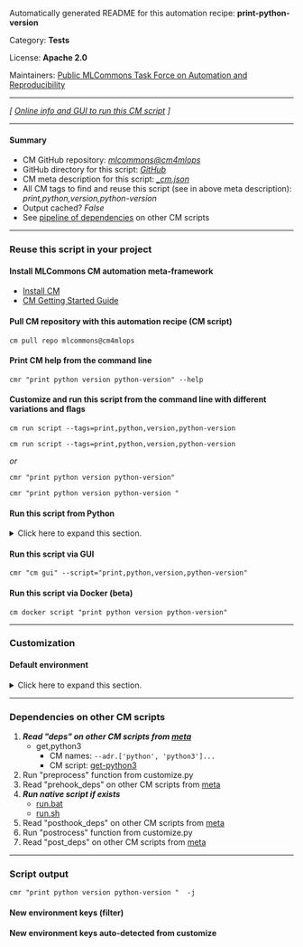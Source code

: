 Automatically generated README for this automation recipe: **print-python-version**

Category: **Tests**

License: **Apache 2.0**

Maintainers: [Public MLCommons Task Force on Automation and Reproducibility](https://github.com/mlcommons/ck/blob/master/docs/taskforce.md)

---
*[ [Online info and GUI to run this CM script](https://access.cknowledge.org/playground/?action=scripts&name=print-python-version,d3a538fa4abb464b) ]*

---
#### Summary

* CM GitHub repository: *[mlcommons@cm4mlops](https://github.com/mlcommons/cm4mlops/tree/dev)*
* GitHub directory for this script: *[GitHub](https://github.com/mlcommons/cm4mlops/tree/dev/script/print-python-version)*
* CM meta description for this script: *[_cm.json](_cm.json)*
* All CM tags to find and reuse this script (see in above meta description): *print,python,version,python-version*
* Output cached? *False*
* See [pipeline of dependencies](#dependencies-on-other-cm-scripts) on other CM scripts


---
### Reuse this script in your project

#### Install MLCommons CM automation meta-framework

* [Install CM](https://access.cknowledge.org/playground/?action=install)
* [CM Getting Started Guide](https://github.com/mlcommons/ck/blob/master/docs/getting-started.md)

#### Pull CM repository with this automation recipe (CM script)

```cm pull repo mlcommons@cm4mlops```

#### Print CM help from the command line

````cmr "print python version python-version" --help````

#### Customize and run this script from the command line with different variations and flags

`cm run script --tags=print,python,version,python-version`

`cm run script --tags=print,python,version,python-version `

*or*

`cmr "print python version python-version"`

`cmr "print python version python-version " `


#### Run this script from Python

<details>
<summary>Click here to expand this section.</summary>

```python

import cmind

r = cmind.access({'action':'run'
                  'automation':'script',
                  'tags':'print,python,version,python-version'
                  'out':'con',
                  ...
                  (other input keys for this script)
                  ...
                 })

if r['return']>0:
    print (r['error'])

```

</details>


#### Run this script via GUI

```cmr "cm gui" --script="print,python,version,python-version"```

#### Run this script via Docker (beta)

`cm docker script "print python version python-version" `

___
### Customization

#### Default environment

<details>
<summary>Click here to expand this section.</summary>

These keys can be updated via `--env.KEY=VALUE` or `env` dictionary in `@input.json` or using script flags.


</details>

___
### Dependencies on other CM scripts


  1. ***Read "deps" on other CM scripts from [meta](https://github.com/mlcommons/cm4mlops/tree/dev/script/print-python-version/_cm.json)***
     * get,python3
       * CM names: `--adr.['python', 'python3']...`
       - CM script: [get-python3](https://github.com/mlcommons/cm4mlops/tree/master/script/get-python3)
  1. Run "preprocess" function from customize.py
  1. Read "prehook_deps" on other CM scripts from [meta](https://github.com/mlcommons/cm4mlops/tree/dev/script/print-python-version/_cm.json)
  1. ***Run native script if exists***
     * [run.bat](https://github.com/mlcommons/cm4mlops/tree/dev/script/print-python-version/run.bat)
     * [run.sh](https://github.com/mlcommons/cm4mlops/tree/dev/script/print-python-version/run.sh)
  1. Read "posthook_deps" on other CM scripts from [meta](https://github.com/mlcommons/cm4mlops/tree/dev/script/print-python-version/_cm.json)
  1. Run "postrocess" function from customize.py
  1. Read "post_deps" on other CM scripts from [meta](https://github.com/mlcommons/cm4mlops/tree/dev/script/print-python-version/_cm.json)

___
### Script output
`cmr "print python version python-version "  -j`
#### New environment keys (filter)

#### New environment keys auto-detected from customize
